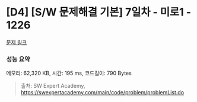 # [D4] [S/W 문제해결 기본] 7일차 - 미로1 - 1226 

[문제 링크](https://swexpertacademy.com/main/code/problem/problemDetail.do?contestProbId=AV14vXUqAGMCFAYD) 

### 성능 요약

메모리: 62,320 KB, 시간: 195 ms, 코드길이: 790 Bytes



> 출처: SW Expert Academy, https://swexpertacademy.com/main/code/problem/problemList.do